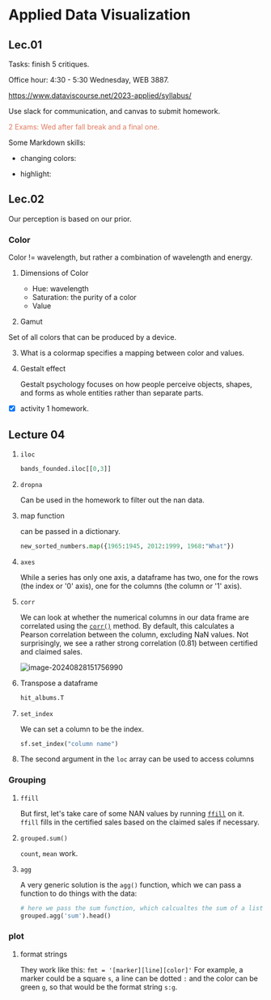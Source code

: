 # Applied Data Visualization

## Lec.01

Tasks: finish 5 critiques.

Office hour: 4:30 - 5:30 Wednesday, WEB 3887.

https://www.dataviscourse.net/2023-applied/syllabus/

Use slack for communication, and canvas to submit homework.

<font color =#e07a5f>2 Exams: Wed after fall break and a final one. </font>

Some Markdown skills:

+ changing colors: <font color></font>

+ highlight: <mark></mark>




## Lec.02

Our perception is based on our prior.

### Color

Color != wavelength, but rather a combination of wavelength and energy.

1. Dimensions of  Color
   + Hue: wavelength
   + Saturation: the purity of a color
   + Value

2. Gamut

  Set of all colors that can be produced by a device. 

3. What is a colormap
    specifies a mapping between color and values.

4. Gestalt effect

   Gestalt psychology focuses on how people perceive objects, shapes, and forms as whole entities rather than separate parts.

- [x] activity 1 homework.



## Lecture 04

1. `iloc`

   ```python
   bands_founded.iloc[[0,3]]
   ```

2. `dropna`

   Can be used in the homework to filter out the nan data.

3. map function

   can be passed in a dictionary.

   ```python	
   new_sorted_numbers.map({1965:1945, 2012:1999, 1968:"What"})
   ```

4. `axes`

   While a series has only one axis, a dataframe has two, one for the rows (the index or '0' axis), one for the columns (the column or '1' axis). 

5. `corr`

   We can look at whether the numerical columns in our data frame are correlated using the [`corr()`](http://pandas.pydata.org/pandas-docs/stable/generated/pandas.DataFrame.corr.html) method. By default, this calculates a Pearson correlation between the column, excluding NaN values. Not surprisingly, we see a rather strong correlation (0.81) between certified and claimed sales. 

   ![image-20240828151756990](C:\Users\u1474799\AppData\Roaming\Typora\typora-user-images\image-20240828151756990.png)

6. Transpose a dataframe

   ```python
   hit_albums.T
   ```

7. `set_index`

   We can set a column to be the index.

   ```python
   sf.set_index("column name")
   ```

8. The second argument in the `loc` array can be used to access columns 

### Grouping

1. `ffill`

   But first, let's take care of some NAN values by running [`ffill`](https://pandas.pydata.org/pandas-docs/stable/reference/api/pandas.DataFrame.ffill.html) on it. `ffill` fills in the certified sales based on the claimed sales if necessary. 

2. `grouped.sum()`

   `count`, `mean` work.

3. `agg`

    A very generic solution is the `agg()` function, which we can pass a function to do things with the data:

   ```python
   # here we pass the sum function, which calcualtes the sum of a list, to the group
   grouped.agg('sum').head()
   ```

### plot

1. format strings

   They work like this: ```fmt = '[marker][line][color]'```
   For example, a marker could be a square `s`, a line can be dotted `:` and the color can be green `g`, so that would be the format string `s:g`.

   

   
